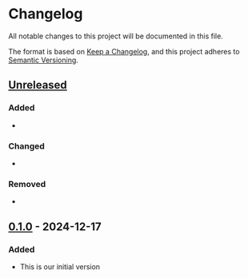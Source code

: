 # Changelog

All notable changes to this project will be documented in this file.

The format is based on [Keep a Changelog](https://keepachangelog.com/en/1.1.0/),
and this project adheres to [Semantic Versioning](https://semver.org/spec/v2.0.0.html).

## [Unreleased]

### Added
-

### Changed

-

### Removed

-


## [0.1.0] - 2024-12-17
### Added
- This is our initial version

[unreleased]: https://github.com/fishonfire/scales_cms/compare/v0.1.0...HEAD
[0.1.0]: https://github.com/fishonfire/scales_cms/releases/tag/v0.1.0
